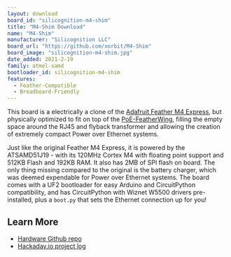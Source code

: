 ```yaml
---
layout: download
board_id: "silicognition-m4-shim"
title: "M4-Shim Download"
name: "M4-Shim"
manufacturer: "Silicognition LLC"
board_url: "https://github.com/xorbit/M4-Shim"
board_image: "silicognition-m4-shim.jpg"
date_added: 2021-2-19
family: atmel-samd
bootloader_id: silicognition-m4-shim
features:
  - Feather-Compatible
  - Breadboard-Friendly
---
```


This board is a electrically a clone of the [Adafruit Feather M4 Express](https://www.adafruit.com/product/3857), but physically optimized to fit on top of the [PoE-FeatherWing](https://www.crowdsupply.com/silicognition/poe-featherwing), filling the empty space around the RJ45 and flyback transformer and allowing the creation of extremely compact Power over Ethernet systems.

Just like the original Feather M4 Express, it is powered by the ATSAMD51J19 - with its 120MHz Cortex M4 with floating point support and 512KB Flash and 192KB RAM.  It also has 2MB of SPI flash on board.  The only thing missing compared to the original is the battery charger, which was deemed expendable for Power over Ethernet systems.  The board comes with a UF2 bootloader for easy Arduino and CircuitPython compatibility, and has CircuitPython with Wiznet W5500 drivers pre-installed, plus a `boot.py` that sets the Ethernet connection up for you!

## Learn More
* [Hardware Github repo](https://github.com/xorbit/M4-Shim)
* [Hackaday.io project log](https://hackaday.io/project/168356-poe-featherwing/log/187588-m4-shim)
